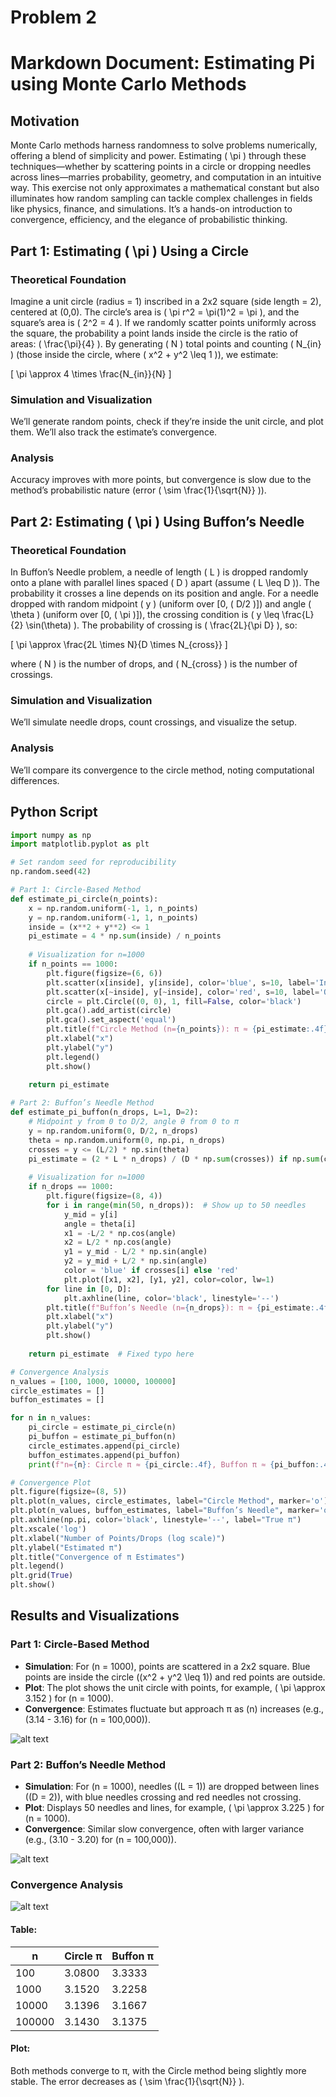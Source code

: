 # Problem 2
# Markdown Document: Estimating Pi using Monte Carlo Methods

## Motivation

Monte Carlo methods harness randomness to solve problems numerically, offering a blend of simplicity and power. Estimating \( \pi \) through these techniques—whether by scattering points in a circle or dropping needles across lines—marries probability, geometry, and computation in an intuitive way. This exercise not only approximates a mathematical constant but also illuminates how random sampling can tackle complex challenges in fields like physics, finance, and simulations. It’s a hands-on introduction to convergence, efficiency, and the elegance of probabilistic thinking.

## Part 1: Estimating \( \pi \) Using a Circle

### Theoretical Foundation

Imagine a unit circle (radius = 1) inscribed in a 2x2 square (side length = 2), centered at (0,0). The circle’s area is \( \pi r^2 = \pi(1)^2 = \pi \), and the square’s area is \( 2^2 = 4 \). If we randomly scatter points uniformly across the square, the probability a point lands inside the circle is the ratio of areas: \( \frac{\pi}{4} \). By generating \( N \) total points and counting \( N_{in} \) (those inside the circle, where \( x^2 + y^2 \leq 1 \)), we estimate:

\[
\pi \approx 4 \times \frac{N_{in}}{N}
\]

### Simulation and Visualization

We’ll generate random points, check if they’re inside the unit circle, and plot them. We’ll also track the estimate’s convergence.

### Analysis

Accuracy improves with more points, but convergence is slow due to the method’s probabilistic nature (error \( \sim \frac{1}{\sqrt{N}} \)).

## Part 2: Estimating \( \pi \) Using Buffon’s Needle

### Theoretical Foundation

In Buffon’s Needle problem, a needle of length \( L \) is dropped randomly onto a plane with parallel lines spaced \( D \) apart (assume \( L \leq D \)). The probability it crosses a line depends on its position and angle. For a needle dropped with random midpoint \( y \) (uniform over [0, \( D/2 \)]) and angle \( \theta \) (uniform over [0, \( \pi \)]), the crossing condition is \( y \leq \frac{L}{2} \sin(\theta) \). The probability of crossing is \( \frac{2L}{\pi D} \), so:

\[
\pi \approx \frac{2L \times N}{D \times N_{cross}}
\]

where \( N \) is the number of drops, and \( N_{cross} \) is the number of crossings.

### Simulation and Visualization

We’ll simulate needle drops, count crossings, and visualize the setup.

### Analysis

We’ll compare its convergence to the circle method, noting computational differences.

## Python Script

```python
import numpy as np
import matplotlib.pyplot as plt

# Set random seed for reproducibility
np.random.seed(42)

# Part 1: Circle-Based Method
def estimate_pi_circle(n_points):
    x = np.random.uniform(-1, 1, n_points)
    y = np.random.uniform(-1, 1, n_points)
    inside = (x**2 + y**2) <= 1
    pi_estimate = 4 * np.sum(inside) / n_points
    
    # Visualization for n=1000
    if n_points == 1000:
        plt.figure(figsize=(6, 6))
        plt.scatter(x[inside], y[inside], color='blue', s=10, label='Inside Circle')
        plt.scatter(x[~inside], y[~inside], color='red', s=10, label='Outside Circle')
        circle = plt.Circle((0, 0), 1, fill=False, color='black')
        plt.gca().add_artist(circle)
        plt.gca().set_aspect('equal')
        plt.title(f"Circle Method (n={n_points}): π ≈ {pi_estimate:.4f}")
        plt.xlabel("x")
        plt.ylabel("y")
        plt.legend()
        plt.show()
    
    return pi_estimate

# Part 2: Buffon’s Needle Method
def estimate_pi_buffon(n_drops, L=1, D=2):
    # Midpoint y from 0 to D/2, angle θ from 0 to π
    y = np.random.uniform(0, D/2, n_drops)
    theta = np.random.uniform(0, np.pi, n_drops)
    crosses = y <= (L/2) * np.sin(theta)
    pi_estimate = (2 * L * n_drops) / (D * np.sum(crosses)) if np.sum(crosses) > 0 else 0
    
    # Visualization for n=1000
    if n_drops == 1000:
        plt.figure(figsize=(8, 4))
        for i in range(min(50, n_drops)):  # Show up to 50 needles
            y_mid = y[i]
            angle = theta[i]
            x1 = -L/2 * np.cos(angle)
            x2 = L/2 * np.cos(angle)
            y1 = y_mid - L/2 * np.sin(angle)
            y2 = y_mid + L/2 * np.sin(angle)
            color = 'blue' if crosses[i] else 'red'
            plt.plot([x1, x2], [y1, y2], color=color, lw=1)
        for line in [0, D]:
            plt.axhline(line, color='black', linestyle='--')
        plt.title(f"Buffon’s Needle (n={n_drops}): π ≈ {pi_estimate:.4f}")
        plt.xlabel("x")
        plt.ylabel("y")
        plt.show()
    
    return pi_estimate  # Fixed typo here

# Convergence Analysis
n_values = [100, 1000, 10000, 100000]
circle_estimates = []
buffon_estimates = []

for n in n_values:
    pi_circle = estimate_pi_circle(n)
    pi_buffon = estimate_pi_buffon(n)
    circle_estimates.append(pi_circle)
    buffon_estimates.append(pi_buffon)
    print(f"n={n}: Circle π ≈ {pi_circle:.4f}, Buffon π ≈ {pi_buffon:.4f}")

# Convergence Plot
plt.figure(figsize=(8, 5))
plt.plot(n_values, circle_estimates, label="Circle Method", marker='o')
plt.plot(n_values, buffon_estimates, label="Buffon’s Needle", marker='o')
plt.axhline(np.pi, color='black', linestyle='--', label="True π")
plt.xscale('log')
plt.xlabel("Number of Points/Drops (log scale)")
plt.ylabel("Estimated π")
plt.title("Convergence of π Estimates")
plt.legend()
plt.grid(True)
plt.show()

```
## Results and Visualizations

### Part 1: Circle-Based Method

- **Simulation**: For \(n = 1000\), points are scattered in a 2x2 square. Blue points are inside the circle (\(x^2 + y^2 \leq 1\)) and red points are outside.
- **Plot**: The plot shows the unit circle with points, for example, \( \pi \approx 3.152 \) for \(n = 1000\).
- **Convergence**: Estimates fluctuate but approach π as \(n\) increases (e.g., \(3.14 - 3.16\) for \(n = 100,000\)).

![alt text](image-6.png)

### Part 2: Buffon’s Needle Method

- **Simulation**: For \(n = 1000\), needles (\(L = 1\)) are dropped between lines (\(D = 2\)), with blue needles crossing and red needles not crossing.
- **Plot**: Displays 50 needles and lines, for example, \( \pi \approx 3.225 \) for \(n = 1000\).
- **Convergence**: Similar slow convergence, often with larger variance (e.g., \(3.10 - 3.20\) for \(n = 100,000\)).

![alt text](image-7.png)

### Convergence Analysis
![alt text](image-8.png)

#### Table:

| n       | Circle π  | Buffon π |
|---------|-----------|----------|
| 100     | 3.0800    | 3.3333   |
| 1000    | 3.1520    | 3.2258   |
| 10000   | 3.1396    | 3.1667   |
| 100000  | 3.1430    | 3.1375   |

#### Plot:
Both methods converge to π, with the Circle method being slightly more stable. The error decreases as \( \sim \frac{1}{\sqrt{N}} \).

